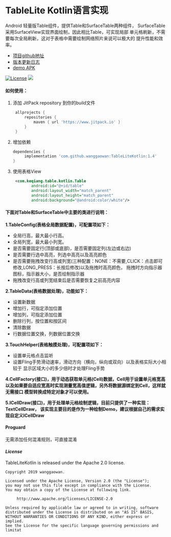 # TableLite Kotlin语言实现
Android 轻量版Table组件，提供Table和SurfaceTable两种组件，
SurfaceTable采用SurfaceView实现界面绘制，因此相比Table，可实现局部
单元格刷新，不需要每次全局刷新，这对于表格中需要绘制网络照片来说可以极大的
提升性能和效率。
* [项目github地址](https://github.com/wanggaowan/TableLiteKotlin)
* [版本更新日志](/update.md/)
* [demo APK](/app-debug.apk)

[![License](https://img.shields.io/badge/license-Apache%202-4EB1BA.svg)](https://www.apache.org/licenses/LICENSE-2.0.html)
[![](https://jitpack.io/v/wanggaowan/TableLiteKotlin.svg)](https://jitpack.io/#wanggaowan/TableLiteKotlin)

#### 如何使用：
1. 添加 JitPack repository 到你的build文件
   ```groovy
    allprojects {
        repositories {
            maven { url 'https://www.jitpack.io' }
        }
    }
   ```

2. 增加依赖
   ```groovy
   dependencies {
        implementation 'com.github.wanggaowan:TableLiteKotlin:1.4'
   }
   ```

3. 使用表格View
   ```xml
    <com.keqiang.table.kotlin.Table
           android:id="@+id/table"
           android:layout_width="match_parent"
           android:layout_height="match_parent"
           android:background="@android:color/white"/>
   ```
#### 下面对Table和SurfaceTable中主要的类进行说明：
**1.TableConfig(表格全局数据配置)，可配置项如下：**
  - 全局行高，最大最小行高。
  - 全局列宽，最大最小列宽。
  - 是否需要固定行(顶部或底部)，是否需要固定列(左边或右边)
  - 是否需要行选中高亮，列选中高亮以及高亮颜色
  - 是否需要拖拽改变行高或列宽(三种配置：NONE：不需要,CLICK：点击即可修改,LONG_PRESS：长按后修改)以及拖拽时高亮颜色，
   拖拽时方向指示器图标，指示器大小，是否绘制指示器
  - 拖拽改变行高或列宽结束后是否需要恢复之前高亮内容

**2.TableData(表格数据处理)，功能如下：**
 - 设置新数据
 - 增加行，可指定添加位置
 - 增加列，可指定添加位置
 - 删除行列，按位置和按区间
 - 清除数据
 - 行数据位置交换，列数据位置交换

**3.TouchHelper(表格触摸处理)，可配置项如下：**
 - 设置单元格点击监听
 - 设置Fling手势滑动速率，滑动方向（横向，纵向或双向）以及表格实际大小相较于
 显示区域大小的多少倍时才处理Fling手势

**4.CellFactory(接口)，用于动态获取单元格(Cell)数据，Cell用于设置单元格宽高
以及如果要自适应宽高时实现测量宽高值逻辑，另外将数据源绑定到Cell，这样就无需接口
模型转换成特定对象才可以使用。**

**5.ICellDraw(接口)，用于处理单元格绘制逻辑，目前只提供了一种实现：TextCellDraw，
该实现主要目的是作为一种绘制Demo，建议根据自己的需求实现自定义ICellDraw**


#### Proguard
无需添加任何混淆规则，可直接混淆

#### *License*
TableLiteKotlin is released under the Apache 2.0 license.
```
Copyright 2019 wanggaowan.

Licensed under the Apache License, Version 2.0 (the "License");
you may not use this file except in compliance with the License.
You may obtain a copy of the License at following link.

     http://www.apache.org/licenses/LICENSE-2.0

Unless required by applicable law or agreed to in writing, software
distributed under the License is distributed on an "AS IS" BASIS,
WITHOUT WARRANTIES OR CONDITIONS OF ANY KIND, either express or implied.
See the License for the specific language governing permissions and
limitat
```